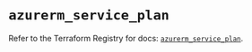 # `azurerm_service_plan`

Refer to the Terraform Registry for docs: [`azurerm_service_plan`](https://registry.terraform.io/providers/hashicorp/azurerm/3.114.0/docs/resources/service_plan).
